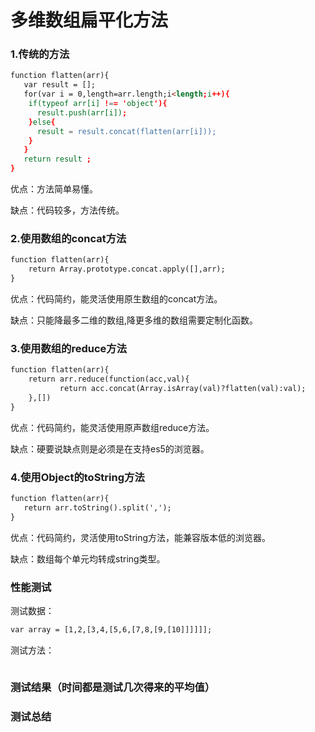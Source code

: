 # 多维数组扁平化方法


### 1.传统的方法
```html
function flatten(arr){
   var result = [];
   for(var i = 0,length=arr.length;i<length;i++){
    if(typeof arr[i] !== 'object'){
      result.push(arr[i]);
    }else{
      result = result.concat(flatten(arr[i]));
    }
   }
   return result ;
}
```
优点：方法简单易懂。

缺点：代码较多，方法传统。

### 2.使用数组的concat方法
```html
function flatten(arr){
    return Array.prototype.concat.apply([],arr);
}
```
优点：代码简约，能灵活使用原生数组的concat方法。

缺点：只能降最多二维的数组,降更多维的数组需要定制化函数。


### 3.使用数组的reduce方法
```html
function flatten(arr){
    return arr.reduce(function(acc,val){
           return acc.concat(Array.isArray(val)?flatten(val):val);
    },[])
}
```
优点：代码简约，能灵活使用原声数组reduce方法。

缺点：硬要说缺点则是必须是在支持es5的浏览器。

### 4.使用Object的toString方法
```html
function flatten(arr){
   return arr.toString().split(',');
}
```
优点：代码简约，灵活使用toString方法，能兼容版本低的浏览器。

缺点：数组每个单元均转成string类型。


### 性能测试
测试数据：
```html
var array = [1,2,[3,4,[5,6,[7,8,[9,[10]]]]]];
```
测试方法：
```html

```
### 测试结果（时间都是测试几次得来的平均值）


### 测试总结

